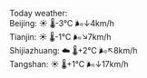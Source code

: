 Today weather:  
Beijing: ☀️   🌡️-3°C 🌬️↓4km/h  
Tianjin: ☀️   🌡️-1°C 🌬️↘7km/h  
Shijiazhuang: ☁️   🌡️+2°C 🌬️↖8km/h  
Tangshan: ☀️   🌡️+1°C 🌬️↓17km/h  
